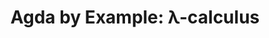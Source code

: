 ---
title: ! 'Agda by Example: λ-calculus'
url: http://mazzo.li/posts/Lambda.html
authors:
- Francesco Mazzoli
type: article
tags:
- Agda
- dependent types
doHaskell-type: extended example
---